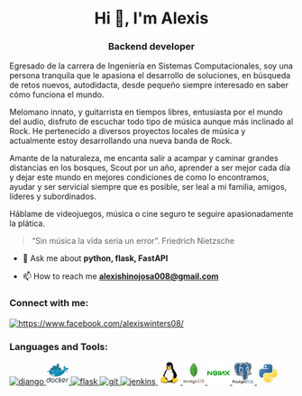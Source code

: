 <h1 align="center">Hi 👋, I'm Alexis</h1>
<h3 align="center">Backend developer</h3>

Egresado de la carrera de Ingeniería en Sistemas Computacionales, soy una persona tranquila que le apasiona el desarrollo de soluciones, en búsqueda de retos nuevos, autodidacta, desde pequeño siempre interesado en saber cómo funciona el mundo.

Melomano innato, y guitarrista en tiempos libres, entusiasta por el mundo del audio, disfruto de escuchar todo tipo de música aunque más inclinado al Rock. He pertenecido a diversos proyectos locales de música y actualmente estoy desarrollando una nueva banda de Rock.

Amante de la naturaleza, me encanta salir a acampar y caminar grandes distancias en los bosques, Scout por un año, aprender a ser mejor cada día y dejar este mundo en mejores condiciones de como lo encontramos, ayudar y ser servicial siempre que es posible, ser leal a mi familia, amigos, líderes y subordinados.

Háblame de videojuegos, música o cine seguro te seguire apasionadamente la plática.

> “Sin música la vida sería un error”. Friedrich Nietzsche

- 💬 Ask me about **python, flask, FastAPI**

- 📫 How to reach me **alexishinojosa008@gmail.com**

<h3 align="left">Connect with me:</h3>
<p align="left">
<a href="https://fb.com/https://www.facebook.com/alexiswinters08/" target="blank"><img align="center" src="https://raw.githubusercontent.com/rahuldkjain/github-profile-readme-generator/master/src/images/icons/Social/facebook.svg" alt="https://www.facebook.com/alexiswinters08/" height="30" width="40" /></a>
</p>

<h3 align="left">Languages and Tools:</h3>
<p align="left"> <a href="https://www.djangoproject.com/" target="_blank" rel="noreferrer"> <img src="https://cdn.worldvectorlogo.com/logos/django.svg" alt="django" width="40" height="40"/> </a> <a href="https://www.docker.com/" target="_blank" rel="noreferrer"> <img src="https://raw.githubusercontent.com/devicons/devicon/master/icons/docker/docker-original-wordmark.svg" alt="docker" width="40" height="40"/> </a> <a href="https://flask.palletsprojects.com/" target="_blank" rel="noreferrer"> <img src="https://www.vectorlogo.zone/logos/pocoo_flask/pocoo_flask-icon.svg" alt="flask" width="40" height="40"/> </a> <a href="https://git-scm.com/" target="_blank" rel="noreferrer"> <img src="https://www.vectorlogo.zone/logos/git-scm/git-scm-icon.svg" alt="git" width="40" height="40"/> </a> <a href="https://www.jenkins.io" target="_blank" rel="noreferrer"> <img src="https://www.vectorlogo.zone/logos/jenkins/jenkins-icon.svg" alt="jenkins" width="40" height="40"/> </a> <a href="https://www.linux.org/" target="_blank" rel="noreferrer"> <img src="https://raw.githubusercontent.com/devicons/devicon/master/icons/linux/linux-original.svg" alt="linux" width="40" height="40"/> </a> <a href="https://www.mongodb.com/" target="_blank" rel="noreferrer"> <img src="https://raw.githubusercontent.com/devicons/devicon/master/icons/mongodb/mongodb-original-wordmark.svg" alt="mongodb" width="40" height="40"/> </a> <a href="https://www.nginx.com" target="_blank" rel="noreferrer"> <img src="https://raw.githubusercontent.com/devicons/devicon/master/icons/nginx/nginx-original.svg" alt="nginx" width="40" height="40"/> </a> <a href="https://www.postgresql.org" target="_blank" rel="noreferrer"> <img src="https://raw.githubusercontent.com/devicons/devicon/master/icons/postgresql/postgresql-original-wordmark.svg" alt="postgresql" width="40" height="40"/> </a> <a href="https://www.python.org" target="_blank" rel="noreferrer"> <img src="https://raw.githubusercontent.com/devicons/devicon/master/icons/python/python-original.svg" alt="python" width="40" height="40"/> </a> </p>
